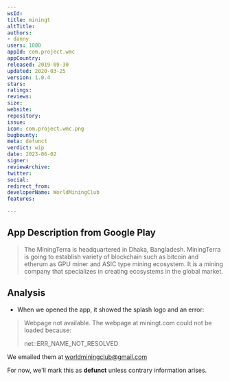 ```yaml
---
wsId: 
title: miningt
altTitle: 
authors:
- danny 
users: 1000
appId: com.project.wmc
appCountry: 
released: 2019-09-30
updated: 2020-03-25
version: 1.0.4
stars: 
ratings: 
reviews: 
size: 
website: 
repository: 
issue: 
icon: com.project.wmc.png
bugbounty: 
meta: defunct
verdict: wip
date: 2023-06-02
signer: 
reviewArchive: 
twitter: 
social: 
redirect_from: 
developerName: WorldMiningClub
features: 

---
```


## App Description from Google Play 

> The MiningTerra is headquartered in Dhaka, Bangladesh. MiningTerra is going to establish variety of blockchain such as bitcoin and etherum as GPU miner and ASIC type mining ecosystem. It is a mining company that specializes in creating ecosystems in the global market.

## Analysis 

- When we opened the app, it showed the splash logo and an error:

> Webpage not available. The webpage at miningt.com could not be loaded because:
>
> net::ERR_NAME_NOT_RESOLVED 

We emailed them at worldminingclub@gmail.com 

For now, we'll mark this as **defunct** unless contrary information arises.